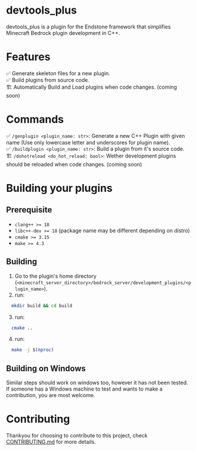 # devtools_plus

devtools_plus is a plugin for the Endstone framework that simplifies Minecraft Bedrock plugin development in C++.

# Features

✅ Generate skeleton files for a new plugin.  
✅ Build plugins from source code.  
🏗️ Automatically Build and Load plugins when code changes. (coming soon)  

# Commands

✅ `/genplugin <plugin_name: str>`: Generate a new C++ Plugin with given name (Use only lowercase letter and underscores for plugin name).  
✅ `/buildplugin <plugin_name: str>`: Build a plugin from it's source code.  
🏗️ `/dohotreload <do_hot_reload: bool>`: Wether development plugins should be reloaded when code changes. (coming soon)  

# Building your plugins

## Prerequisite

- `clang++ >= 18`
- `libc++-dev >= 18` (package name may be different depending on distro)
- `cmake >= 3.15`
- `make >= 4.3`

## Building

1. Go to the plugin's home directory (`<minecraft_server_directory>/bedrock_server/development_plugins/<plugin_name>`).
2. run:
```bash
  mkdir build && cd build
```
3. run:
```bash
  cmake ..
```

4. run:
```bash
  make -j $(nproc)
```

## Building on Windows

Similar steps should work on windows too, however it has not been tested. If someone has a Windows machine to test and wants to make a contribution, you are most welcome.

# Contributing

Thankyou for choosing to contribute to this project, check [CONTRIBUTING.md](/CONTRIBUTING.md) for more details.